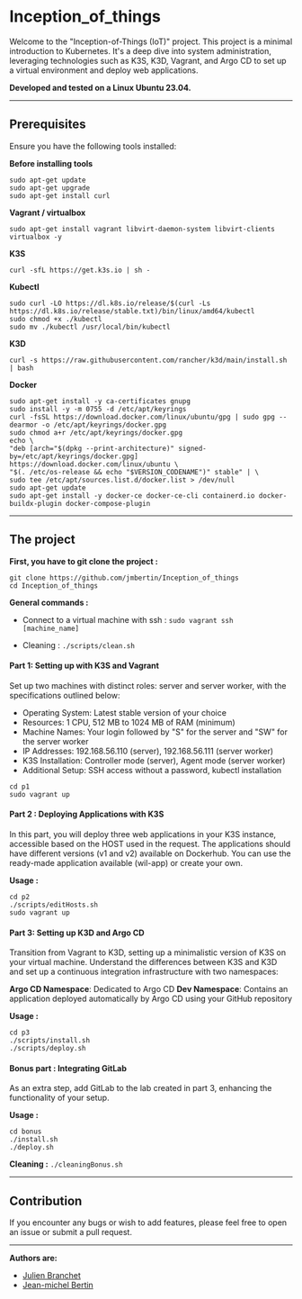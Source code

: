 # Inception_of_things
Welcome to the "Inception-of-Things (IoT)" project. This project is a minimal introduction to Kubernetes. It's a deep dive into system administration, leveraging technologies such as K3S, K3D, Vagrant, and Argo CD to set up a virtual environment and deploy web applications.

**Developed and tested on a Linux Ubuntu 23.04.**

----

## Prerequisites
Ensure you have the following tools installed:

**Before installing tools**
````
sudo apt-get update
sudo apt-get upgrade
sudo apt-get install curl
````

**Vagrant / virtualbox**
````
sudo apt-get install vagrant libvirt-daemon-system libvirt-clients virtualbox -y
````

**K3S**
````
curl -sfL https://get.k3s.io | sh -
````

**Kubectl**
````
sudo curl -LO https://dl.k8s.io/release/$(curl -Ls https://dl.k8s.io/release/stable.txt)/bin/linux/amd64/kubectl
sudo chmod +x ./kubectl
sudo mv ./kubectl /usr/local/bin/kubectl
````

**K3D**
````
curl -s https://raw.githubusercontent.com/rancher/k3d/main/install.sh | bash
````

**Docker**
````
sudo apt-get install -y ca-certificates gnupg
sudo install -y -m 0755 -d /etc/apt/keyrings
curl -fsSL https://download.docker.com/linux/ubuntu/gpg | sudo gpg --dearmor -o /etc/apt/keyrings/docker.gpg
sudo chmod a+r /etc/apt/keyrings/docker.gpg
echo \
"deb [arch="$(dpkg --print-architecture)" signed-by=/etc/apt/keyrings/docker.gpg] https://download.docker.com/linux/ubuntu \
"$(. /etc/os-release && echo "$VERSION_CODENAME")" stable" | \
sudo tee /etc/apt/sources.list.d/docker.list > /dev/null
sudo apt-get update
sudo apt-get install -y docker-ce docker-ce-cli containerd.io docker-buildx-plugin docker-compose-plugin
````

----

## The project

**First, you have to git clone the project :**
````
git clone https://github.com/jmbertin/Inception_of_things
cd Inception_of_things
````

**General commands :**

- Connect to a virtual machine with ssh :
``sudo vagrant ssh [machine_name]``

- Cleaning :
``./scripts/clean.sh``


#### Part 1: Setting up with K3S and Vagrant
Set up two machines with distinct roles: server and server worker, with the specifications outlined below:

- Operating System: Latest stable version of your choice
- Resources: 1 CPU, 512 MB to 1024 MB of RAM (minimum)
- Machine Names: Your login followed by "S" for the server and "SW" for the server worker
- IP Addresses: 192.168.56.110 (server), 192.168.56.111 (server worker)
- K3S Installation: Controller mode (server), Agent mode (server worker)
- Additional Setup: SSH access without a password, kubectl installation

````
cd p1
sudo vagrant up
````

#### Part 2 : Deploying Applications with K3S
In this part, you will deploy three web applications in your K3S instance, accessible based on the HOST used in the request. The applications should have different versions (v1 and v2) available on Dockerhub. You can use the ready-made application available (wil-app) or create your own.

**Usage :**
````
cd p2
./scripts/editHosts.sh
sudo vagrant up
````

#### Part 3: Setting up K3D and Argo CD
Transition from Vagrant to K3D, setting up a minimalistic version of K3S on your virtual machine. Understand the differences between K3S and K3D and set up a continuous integration infrastructure with two namespaces:

**Argo CD Namespace**: Dedicated to Argo CD
**Dev Namespace**: Contains an application deployed automatically by Argo CD using your GitHub repository

**Usage :**
````
cd p3
./scripts/install.sh
./scripts/deploy.sh
````


#### Bonus part : Integrating GitLab
As an extra step, add GitLab to the lab created in part 3, enhancing the functionality of your setup.

**Usage :**
````
cd bonus
./install.sh
./deploy.sh
````
**Cleaning :**
``./cleaningBonus.sh``

----

## Contribution
If you encounter any bugs or wish to add features, please feel free to open an issue or submit a pull request.

----

**Authors are:**
- [Julien Branchet](https://github.com/blablupo)
- [Jean-michel Bertin](https://github.com/jmbertin)
